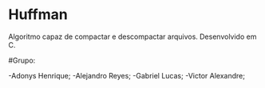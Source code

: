 # Huffman
Algoritmo capaz de compactar e descompactar arquivos. Desenvolvido em C.


#Grupo:

-Adonys Henrique;
-Alejandro Reyes;
-Gabriel Lucas;
-Victor Alexandre;
